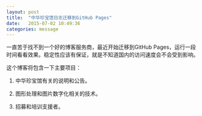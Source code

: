 ```yaml
---
layout: post
title:  "中华珍宝馆日志迁移到GitHub Pages"
date:   2015-07-02 10:49:36
categories: message
---
```


一直苦于找不到一个好的博客服务商，最近开始迁移到GitHub Pages，运行一段时间看看效果。稳定性应该有保证，就是不知道国内的访问速度会不会受到影响。

这个博客将包含一下主要项目：

1. 中华珍宝馆有关的说明和公告。

2. 图形处理和图片数字化相关的技术。

3. 招募和培训支援者。